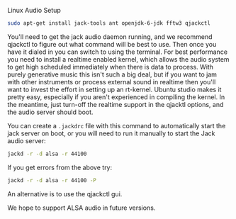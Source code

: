 Linux Audio Setup

```sh
sudo apt-get install jack-tools ant openjdk-6-jdk fftw3 qjackctl
```

You'll need to get the jack audio daemon running, and we recommend qjackctl to figure out what command will be best to use.  Then once you have it dialed in you can switch to using the terminal.  For best performance you need to install a realtime enabled kernel, which allows the audio system to get high scheduled immediately when there is data to process.  With purely generative music this isn't such a big deal, but if you want to jam with other instruments or process external sound in realtime then you'll want to invest the effort in setting up an rt-kernel.  Ubuntu studio makes it pretty easy, especially if you aren't experienced in compiling the kernel.  In the meantime, just turn-off the realtime support in the qjacktl options, and the audio server should boot.

You can create a `.jackdrc` file with this command to automatically start the jack server on boot, or you will need to run it manually to start the Jack audio server:
```sh
jackd -r -d alsa -r 44100
```

If you get errors from the above try:
```sh
jackd -r -d alsa -r 44100 -P
```

An alternative is to use the qjackctl gui.

We hope to support ALSA audio in future versions.